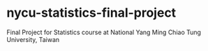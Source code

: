 # nycu-statistics-final-project
Final Project for Statistics course at National Yang Ming Chiao Tung University, Taiwan
